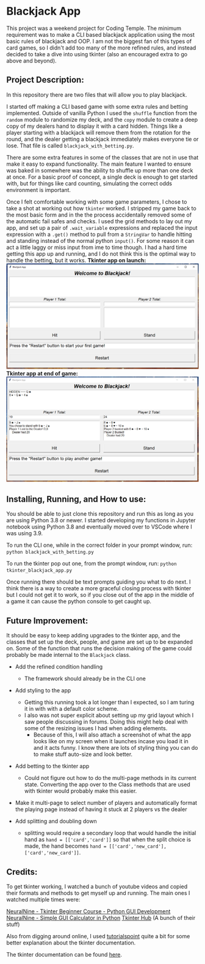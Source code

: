 # Blackjack App
This project was a weekend project for Coding Temple.  The minimum requirement was to make a CLI based blackjack application using the most basic rules of blackjack and OOP.  I am not the biggest fan of this types of card games, so I didn't add too many of the more refined rules, and instead decided to take a dive into using tkinter (also an encouraged extra to go above and beyond).  

## Project Description:
In this repository there are two files that will allow you to play blackjack.  

I started off making a CLI based game with some extra rules and betting implemented.  Outside of vanilla Python I used the `shuffle` function from the `random` module to randomize my deck, and the `copy` module to create a deep copy of my dealers hand to display it with a card hidden.  Things like a player starting with a blackjack will remove them from the rotation for the round, and the dealer getting a blackjack immediately makes everyone tie or lose.  That file is called `blackjack_with_betting.py`. 

There are some extra features in some of the classes that are not in use that make it easy to expand functionality.  The main feature I wanted to ensure was baked in somewhere was the ability to shuffle up more than one deck at once.  For a basic proof of concept, a single deck is enough to get started with, but for things like card counting, simulating the correct odds environment is important.

Once I felt comfortable working with some game parameters, I chose to take a shot at working out how `tkinter` worked.  I stripped my game back to the most basic form and in the the process accidentally removed some of the automatic fail safes and checks.  I used the grid methods to lay out my app, and set up a pair of `.wait_variable` expressions and replaced the input expression with a `.get()` method to pull from a `StringVar` to handle hitting and standing instead of the normal python `input()`.  For some reason it can act a little laggy or miss input from ime to time though.  I had a hard time getting this app up and running, and I do not think this is the optimal way to handle the betting, but it works.
**Tkinter app on launch:**
![tkinter_launch](screenshots/tkinter_app_launch.PNG "Launch Page")
**Tkinter app at end of game:**
![tkinter_launch](screenshots/tkinter_app_endofgame.PNG "Launch Page")

## Installing, Running, and How to use:
You should be able to just clone this repository and run this as long as you are using Python 3.8 or newer.  I started developing my functions in Jupyter notebook using Python 3.8 and eventually moved over to VSCode where I was using 3.9.

To run the CLI one, while in the correct folder in your prompt window, run:
`python blackjack_with_betting.py`

To run the tkinter pop out one, from the prompt window, run:
`python tkinter_blackjack_app.py`

Once running there should be text prompts guiding you what to do next.  I think there is a way to create a more graceful closing process with tkinter but I could not get it to work, so if you close out of the app in the middle of a game it can cause the python console to get caught up.

## Future Improvement:
It should be easy to keep adding upgrades to the tkinter app, and the classes that set up the deck, people, and game are set up to be expanded on.  Some of the function that runs the decision making of the game could probably be made internal to the `Blackjack` class.
- Add the refined condition handling
    - The framework should already be in the CLI one

- Add styling to the app
    - Getting this running took a lot longer than I expected, so I am turing it in with with a default color scheme.
    - I also was not super explicit about setting up my grid layout which I saw people discussing in forums.  Doing this might help deal with some of the resizing issues I had when adding elements.
        - Because of this, I will also attach a screenshot of what the app looks like on my screen when it launches incase you load it in and it acts funny.  I know there are lots of styling thing you can do to make stuff auto-size and look better.

- Add betting to the tkinter app
    - Could not figure out how to do the multi-page methods in its current state.  Converting the app over to the Class methods that are used with tkinter would probably make this easier.

- Make it multi-page to select number of players and automatically format the playing page instead of having it stuck at 2 players vs the dealer

- Add splitting and doubling down
    - splitting would require a secondary loop that would handle the initial hand as `hand = [['card','card']]` so that when the split choice is made, the hand becomes `hand = [['card','new_card'],['card','new_card']]`.

## Credits:
To get tkinter working, I watched a bunch of youtube videos and copied their formats and methods to get myself up and running.  The main ones I watched multiple times were:

[NeuralNine - Tkinter Beginner Course - Python GUI Development](https://www.youtube.com/watch?v=ibf5cx221hk&t=992s)
[NeuralNine - Simple GUI Calculator in Python](https://www.youtube.com/watch?v=NzSCNjn4_RI&t=313s)
[Tkinter Hub](https://www.youtube.com/@tkinterhub) (A bunch of their stuff)

Also from digging around online, I used [tutorialspoint](www.tutorialspoint.com) quite a bit for some better explanation about the tkinter documentation. 

The tkinter documentation can be found [here](https://python.readthedocs.io/en/stable/library/tkinter.html).
